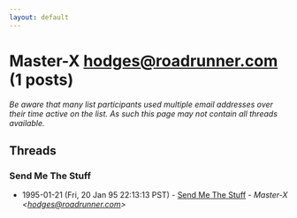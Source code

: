```yaml
---
layout: default
---
```


# Master-X <hodges@roadrunner.com> (1 posts)

_Be aware that many list participants used multiple email addresses over their time active on the list. As such this page may not contain all threads available._

## Threads

### Send Me The Stuff
+ 1995-01-21 (Fri, 20 Jan 95 22:13:13 PST) - [Send Me The Stuff](/archive/1995/01/c632f9da702e3a51fbabd7b362086ff7cb97f5e5986e92c3f9f9ac2012becd40) - _Master-X \<hodges@roadrunner.com\>_

